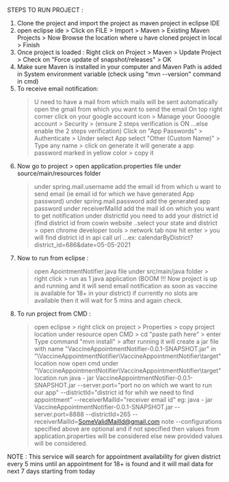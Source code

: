 STEPS TO RUN PROJECT :

 1. Clone the project and import the project as maven project in eclipse IDE
 2. open eclipse ide > Click on FILE > Import > Maven > Existing Maven Projects > Now Browse the location where u have cloned project in local > Finish
 3. Once project is loaded : Right click on Project > Maven > Update Project > Check on "Force update of snapshot/releases" > OK
 4. Make sure Maven is installed in your computer and Maven Path is added in System environment variable (check using "mvn --version" command in cmd)
 6. To receive email notification:
     > U need to have a mail from which mails will be sent automatically 
     > open the gmail from which you want to send the email
     > On top right corner click on your google account icon > Manage your Gooogle account > Security > (ensure 2 steps verification is ON ...else enable the 2 steps verification)
     > Click on "App Passwords" > Authenticate > Under select App select "Other (Custom Name)" > Type any name > click on generate 
     > it will generate a app password marked in yellow color > copy it
7. Now go to project > open application.properties file under source/main/resources folder
     > under spring.mail.username add the email id from which u want to send email (ie email id for which we have generated App password)
     > under spring.mail.password add the generated app password
     > under receiverMailId add the mail id on which you want to get notification
     > under districtId  you need to add your district id (find district id from cowin website ..select your state and district > open chrome developer tools > network tab
     > now hit enter > you will find district id in api call url ...ex: calendarByDistrict?district_id=686&date=05-05-2021
8. Now to run from eclipse :
    > open ApointmentNotifier.java file under src/main/java folder > right click > run as 1 java application 
    > (BOOM !!! Now project is up and running and it will send email notification as soon as vaccine is available for 18+ in your district)
    > if currently no slots are available then it will wait for 5 mins and again check.
9.  To run project from CMD :
    >  open eclipse > right click on project > Properties > copy project location under resource
    >  open CMD > cd "paste path here" > enter
    >  Type command "mvn install" > after running it will create a jar file with name "VaccineAppointmentNotifier-0.0.1-SNAPSHOT.jar" in "\VaccineAppointmentNotifier\VaccineAppointmentNotifier\target" location
    >  now open cmd under "\VaccineAppointmentNotifier\VaccineAppointmentNotifier\target" location
    >  run java - jar VaccineAppointmentNotifier-0.0.1-SNAPSHOT.jar --server.port="port no on which we want to run our app" --districtId="district id for whih we need to find appointment" --receiverMailId="receiver email id"
    >  eg: java - jar VaccineAppointmentNotifier-0.0.1-SNAPSHOT.jar --server.port=8888 --districtId=265 --receiverMailId=SomeValidMailId@gmail.com
    >  note --configurations specified above are optional and if not specified then values from application.properties will be considered else new provided values will be considered.
  
  
  NOTE : This service will search for appointment availability for given district every 5 mins until an appointment for 18+ is found and it will mail data for next 7 days starting from today
  
